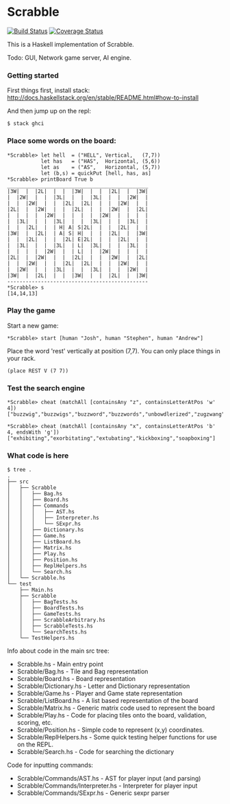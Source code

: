 # Scrabble

[![Build Status](https://travis-ci.org/joshcough/Scrabble.png?branch=master)](https://travis-ci.org/joshcough/Scrabble)
[![Coverage Status](https://coveralls.io/repos/github/joshcough/Scrabble/badge.svg?branch=master)](https://coveralls.io/github/joshcough/Scrabble?branch=master)

This is a Haskell implementation of Scrabble.

Todo: GUI, Network game server, AI engine.

### Getting started

First things first, install stack: http://docs.haskellstack.org/en/stable/README.html#how-to-install

And then jump up on the repl:

    $ stack ghci

### Place some words on the board:

    *Scrabble> let hell  = ("HELL", Vertical,   (7,7))
               let has   = ("HAS",  Horizontal, (5,6))
               let as    = ("AS",   Horizontal, (5,7))
               let (b,s) = quickPut [hell, has, as]
    *Scrabble> printBoard True b
    ______________________________________________
    |3W|  |  |2L|  |  |  |3W|  |  |  |2L|  |  |3W|
    |  |2W|  |  |  |3L|  |  |  |3L|  |  |  |2W|  |
    |  |  |2W|  |  |  |2L|  |2L|  |  |  |2W|  |  |
    |2L|  |  |2W|  |  |  |2L|  |  |  |2W|  |  |2L|
    |  |  |  |  |2W|  |  |  |  |  |2W|  |  |  |  |
    |  |3L|  |  |  |3L|  |  |  |3L|  |  |  |3L|  |
    |  |  |2L|  |  | H| A| S|2L|  |  |  |2L|  |  |
    |3W|  |  |2L|  | A| S| H|  |  |  |2L|  |  |3W|
    |  |  |2L|  |  |  |2L| E|2L|  |  |  |2L|  |  |
    |  |3L|  |  |  |3L|  | L|  |3L|  |  |  |3L|  |
    |  |  |  |  |2W|  |  | L|  |  |2W|  |  |  |  |
    |2L|  |  |2W|  |  |  |2L|  |  |  |2W|  |  |2L|
    |  |  |2W|  |  |  |2L|  |2L|  |  |  |2W|  |  |
    |  |2W|  |  |  |3L|  |  |  |3L|  |  |  |2W|  |
    |3W|  |  |2L|  |  |  |3W|  |  |  |2L|  |  |3W|
    ----------------------------------------------
    *Scrabble> s
    [14,14,13]

### Play the game

Start a new game:

    *Scrabble> start [human "Josh", human "Stephen", human "Andrew"]

Place the word 'rest' vertically at position (7,7). You can only place things in your rack.

    (place REST V (7 7))

### Test the search engine

    *Scrabble> cheat (matchAll [containsAny "z", containsLetterAtPos 'w' 4])
    ["buzzwig","buzzwigs","buzzword","buzzwords","unbowdlerized","zugzwang","zugzwanged","zugzwanging","zugzwangs"]

    *Scrabble> cheat (matchAll [containsAny "x", containsLetterAtPos 'b' 4, endsWith 'g'])
    ["exhibiting","exorbitating","extubating","kickboxing","soapboxing"]

### What code is here

```
$ tree .
.
├── src
│   ├── Scrabble
│   │   ├── Bag.hs
│   │   ├── Board.hs
│   │   ├── Commands
│   │   │   ├── AST.hs
│   │   │   ├── Interpreter.hs
│   │   │   └── SExpr.hs
│   │   ├── Dictionary.hs
│   │   ├── Game.hs
│   │   ├── ListBoard.hs
│   │   ├── Matrix.hs
│   │   ├── Play.hs
│   │   ├── Position.hs
│   │   ├── ReplHelpers.hs
│   │   └── Search.hs
│   └── Scrabble.hs
└── test
    ├── Main.hs
    ├── Scrabble
    │   ├── BagTests.hs
    │   ├── BoardTests.hs
    │   ├── GameTests.hs
    │   ├── ScrabbleArbitrary.hs
    │   ├── ScrabbleTests.hs
    │   └── SearchTests.hs
    └── TestHelpers.hs
```

Info about code in the main src tree:

* Scrabble.hs             - Main entry point
* Scrabble/Bag.hs         - Tile and Bag representation
* Scrabble/Board.hs       - Board representation
* Scrabble/Dictionary.hs  - Letter and Dictionary representation
* Scrabble/Game.hs        - Player and Game state representation
* Scrabble/ListBoard.hs   - A list based representation of the board
* Scrabble/Matrix.hs      - Generic matrix code used to represent the board
* Scrabble/Play.hs        - Code for placing tiles onto the board, validation, scoring, etc.
* Scrabble/Position.hs    - Simple code to represent (x,y) coordinates.
* Scrabble/ReplHelpers.hs - Some quick testing helper functions for use on the REPL.
* Scrabble/Search.hs      - Code for searching the dictionary

Code for inputting commands:

* Scrabble/Commands/AST.hs         - AST for player input (and parsing)
* Scrabble/Commands/Interpreter.hs - Interpreter for player input
* Scrabble/Commands/SExpr.hs       - Generic sexpr parser


